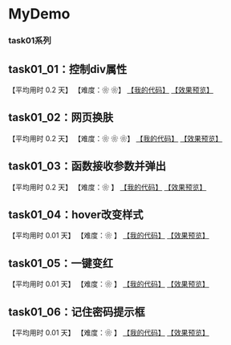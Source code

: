# MyDemo

### task01系列

## task01_01：控制div属性

【平均用时 0.2 天】
【难度：❀ ❀】
[【我的代码】](https://github.com/wangsiyuan233/MyDemo/blob/master/task01/01/task01_01.html)
[【效果预览】](https://wangsiyuan233.cn/MyDemo/task01/01/task01_01.html)

## task01_02：网页换肤

【平均用时 0.2 天】
【难度：❀ ❀ ❀】
[【我的代码】](https://github.com/wangsiyuan233/MyDemo/blob/master/task01/02/task01_02.html)
[【效果预览】](https://wangsiyuan233.cn/MyDemo/task01/02/task01_02.html)

## task01_03：函数接收参数并弹出

【平均用时 0.2 天】
【难度：❀ 】
[【我的代码】](https://github.com/wangsiyuan233/MyDemo/blob/master/task01/03/task01_03.html)
[【效果预览】](https://wangsiyuan233.cn/MyDemo/task01/03/task01_03.html)

## task01_04：hover改变样式

【平均用时 0.01 天】
【难度：❀ 】
[【我的代码】](https://github.com/wangsiyuan233/MyDemo/blob/master/task01/04/task01_04.html)
[【效果预览】](https://wangsiyuan233.cn/MyDemo/task01/04/task01_04.html)

## task01_05：一键变红

【平均用时 0.01 天】
【难度：❀ 】
[【我的代码】](https://github.com/wangsiyuan233/MyDemo/blob/master/task01/05/task01_05.html)
[【效果预览】](https://wangsiyuan233.cn/MyDemo/task01/05/task01_05.html)

## task01_06：记住密码提示框

【平均用时 0.01 天】
【难度：❀ 】
[【我的代码】](https://github.com/wangsiyuan233/MyDemo/blob/master/task01/06/task01_06.html)
[【效果预览】](https://wangsiyuan233.cn/MyDemo/task01/06/task01_06.html)